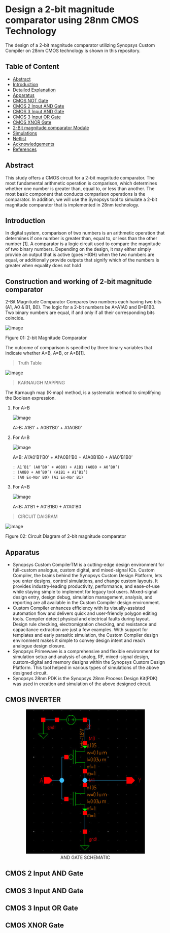 # Design a 2-bit magnitude comparator using 28nm CMOS Technology

The design of a 2-bit magnitude comparator utilizing Synopsys Custom Compiler on 28nm CMOS technology is shown in this repository.

##  Table of Content
   * [Abstract](#Abstract)
   * [Introduction](#Introduction)
   * [Detailed Explanation](#Detailed-Explanation)
   * [Apparatus](#Apparatus)
   * [CMOS NOT Gate](#CMOS-NOT-Gate)
   * [CMOS 2 Input AND Gate](#CMOS-2-Input-AND-Gate)
   * [CMOS 3 Input AND Gate](#CMOS-3-Input-AND-Gate)
   * [CMOS 3 Input OR Gate](#CMOS-3-Input-OR-Gate)
   * [CMOS XNOR Gate](#CMOS-XNOR-Gate)
   * [2-Bit magnitude comparator Module](#2-Bit-magnitude-comparator-Module)
   * [Simulations](#Simulations)
   * [Netlist](#Netlist)
   * [Acknowledgements](#Acknowledgements)
   * [References](#References)
 




##  Abstract
This study offers a CMOS circuit for a 2-bit magnitude comparator. The most fundamental arithmetic operation is comparison, which determines whether one number is greater   than, equal to, or less than another. The most basic component that conducts comparison operations is the comparator. In addition, we will use the Synopsys tool to simulate a 2-bit magnitude comparator that is implemented in 28nm technology.
	

##  Introduction
In digital system, comparison of two numbers is an arithmetic operation that determines if one number is greater than, equal to, or less than the other number [1]. A comparator is a logic circuit used to compare the magnitude of two binary numbers. Depending on the design, it may either simply provide an output that is active (goes HIGH) when the two numbers are equal, or additionally provide outputs that signify which of the numbers is greater when equality does not hold


##  Construction and working of 2-bit magnitude comparator
2-Bit Magnitude Comparator Compares two numbers each having two bits (A1, A0 & B1, B0). The logic for a 2-bit numbers be A=A1A0 and B=B1B0. Two binary numbers are equal, if and only if all their corresponding bits coincide. 


![image](https://user-images.githubusercontent.com/71437573/155836169-18677b92-1f64-4f75-8d88-c36b03ed9ff8.png)

  Figure 01: 2-bit Magnitude Comparator
  
The outcome of comparison is specified by three binary variables that indicate whether A>B, A=B, or A<B[1].

> Truth Table

   ![image](https://user-images.githubusercontent.com/71437573/155836295-09a2be60-15aa-42e3-bcb1-dfb780098474.png)

> KARNAUGH MAPPING

The Karnaugh map (K-map) method, is a systematic method to simplifying the Boolean expression.

1. For A>B

    ![image](https://user-images.githubusercontent.com/71437573/155836397-e808e052-58fe-4ebb-94c5-87bab51e14f3.png)

    A>B: A1B1’ + A0B1’B0’ + A1A0B0’


2. For A=B

    ![image](https://user-images.githubusercontent.com/71437573/155836420-bc449b9f-1362-44b5-b524-dcfd516334b8.png)
 
    A=B: A1’A0’B1’B0’ + A1’A0B1’B0 + A1A0B1B0 + A1A0’B1B0’
    
       : A1’B1’ (A0’B0’ + A0B0) + A1B1 (A0B0 + A0’B0’)
       : (A0B0 + A0’B0’) (A1B1 + A1’B1’)
       : (A0 Ex-Nor B0) (A1 Ex-Nor B1)

3. For A<B
	   
     ![image](https://user-images.githubusercontent.com/71437573/155836498-ad9e1d93-4b16-4e7d-a64e-7854c6d5ebec.png)
	   
     A<B: A1’B1 + A0’B1B0 + A1’A0’B0

> CIRCUIT DAIGRAM

   ![image](https://user-images.githubusercontent.com/71437573/155836911-c44ee1b6-1162-4362-a4ec-e598086991d0.png)
   
   Figure 02: Circuit Diagram of 2-bit magnitude comparator

##  Apparatus

- Synopsys Custom CompilerTM is a cutting-edge design environment for full-custom analogue, custom digital, and mixed-signal ICs. Custom Compiler, the brains behind the Synopsys Custom Design Platform, lets you enter designs, control simulations, and change custom layouts. It provides industry-leading productivity, performance, and ease-of-use while staying simple to implement for legacy tool users. Mixed-signal design entry, design debug, simulation management, analysis, and reporting are all available in the Custom Compiler design environment. 
- Custom Compiler enhances efficiency with its visually-assisted automation flow and delivers quick and user-friendly polygon editing tools. Compiler detect physical and electrical faults during layout. Design rule checking, electromigration checking, and resistance and capacitance extraction are just a few examples. With support for templates and early parasitic simulation, the Custom Compiler design environment makes it simple to convey design intent and reach analogue design closure.
- Synopsys Primewave is a comprehensive and flexible environment for simulation setup and analysis of analog, RF, mixed-signal design, custom-digital and memory designs within the Synopsys Custom Design Platform. This tool helped in various types of simulations of the above designed circuit.
- Synopsys 28nm PDK is the Synopsys 28nm Process Design Kit(PDK) was used in creation and simulation of the above designed circuit.

##  CMOS INVERTER


<p align="Center">
  <img src="CMOS NOT Gate.jpg" /><br />
  AND GATE SCHEMATIC<br />
  
</p>



##  CMOS 2 Input AND Gate
##  CMOS 3 Input AND Gate
##  CMOS 3 Input OR Gate
##  CMOS XNOR Gate

